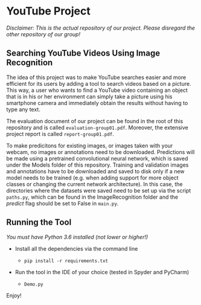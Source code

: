 # YouTube Project

*Disclaimer: This is the actual repository of our project. 
Please disregard the other repository of our group!*


## Searching YouTube Videos Using Image Recognition

The idea of this project was to make YouTube searches easier and more 
efficient for its users by adding a tool to search videos based on a picture. 
This way, a user who wants to find a YouTube video containing an object that is 
in his or her environment can simply take a picture using his smartphone camera 
and immediately obtain the results without having to type any text. 

The evaluation document of our project can be found in the root of this repository
and is called `evaluation-group01.pdf`. Moreover, the extensive project report is called
`report-group01.pdf`.

To make predicitons for existing images, or images taken with your webcam, no
images or annotations need to be downloaded. Predictions will be made using a
pretrained convolutional neural network, which is saved under the Models folder
of this repository. Training and validation images and annotations have to be 
downloaded and saved to disk only if a new model needs to be trained (e.g. when 
adding support for more object classes or changing the current network architecture).
In this case, the directories where the datasets were saved need to be set up via 
the script `paths.py`, which can be found in the ImageRecognition folder and the
*predict* flag should be set to False in `main.py`.



## Running the Tool

_You must have Python 3.6 installed (not lower or higher!)_

- Install all the dependencies via the command line
    - `pip install -r requirements.txt`

- Run the tool in the IDE of your choice (tested in Spyder and PyCharm)
    - `Demo.py`


Enjoy!